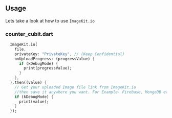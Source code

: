 ## Usage

Lets take a look at how to use `ImageKit.io`

### counter_cubit.dart

```dart
  ImageKit.io(
    file,
    privateKey: "PrivateKey", // (Keep Confidential)
    onUploadProgress: (progressValue) {
      if (kDebugMode) {
        print(progressValue);
      }
    },
  ).then((value) {
    // Get your uploaded Image file link from ImageKit.io
    //then save it anywhere you want. For Example- Firebase, MongoDB etc.
    if (kDebugMode) {
      print(value);
    }
  });
```